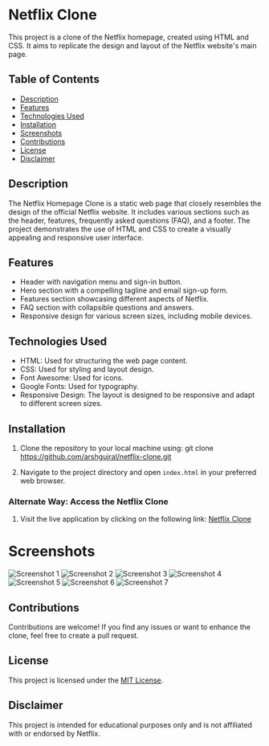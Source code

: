 # Netflix Clone

This project is a clone of the Netflix homepage, created using HTML and CSS. It aims to replicate the design and layout of the Netflix website's main page.

## Table of Contents

- [Description](#description)
- [Features](#features)
- [Technologies Used](#technologies-used)
- [Installation](#installation)
- [Screenshots](#screenshots)
- [Contributions](#contributions)
- [License](#license)
- [Disclaimer](#disclaimer)

## Description

The Netflix Homepage Clone is a static web page that closely resembles the design of the official Netflix website. It includes various sections such as the header, features, frequently asked questions (FAQ), and a footer. The project demonstrates the use of HTML and CSS to create a visually appealing and responsive user interface.

## Features

- Header with navigation menu and sign-in button.
- Hero section with a compelling tagline and email sign-up form.
- Features section showcasing different aspects of Netflix.
- FAQ section with collapsible questions and answers.
- Responsive design for various screen sizes, including mobile devices.

## Technologies Used

- HTML: Used for structuring the web page content.
- CSS: Used for styling and layout design.
- Font Awesome: Used for icons.
- Google Fonts: Used for typography.
- Responsive Design: The layout is designed to be responsive and adapt to different screen sizes.

## Installation

1. Clone the repository to your local machine using: git clone https://github.com/arshgujral/netflix-clone.git

2. Navigate to the project directory and open `index.html` in your preferred web browser.

### Alternate Way: Access the Netflix Clone

1. Visit the live application by clicking on the following link: [Netflix Clone](https://netflix-clone-arsh.netlify.app/)

# Screenshots

![Screenshot 1](https://i.postimg.cc/25nKK1Gd/1st-Screenshot.png)
![Screenshot 2](https://i.postimg.cc/jjTXCZ6N/2nd-Screenshot.png)
![Screenshot 3](https://i.postimg.cc/8kYmL1BT/3rd-Screenshot.png)
![Screenshot 4](https://i.postimg.cc/PrZVxpGg/4th-Screenshot.png)
![Screenshot 5](https://i.postimg.cc/KzkrHwx6/5th-Screenshot.png)
![Screenshot 6](https://i.postimg.cc/7620VzND/6th-Screenshot.png)
![Screenshot 7](https://i.postimg.cc/rFJWQM5d/7th-Screenshot.png)

## Contributions
Contributions are welcome! If you find any issues or want to enhance the clone, feel free to create a pull request.

## License
This project is licensed under the [MIT License](LICENSE).

## Disclaimer
This project is intended for educational purposes only and is not affiliated with or endorsed by Netflix.